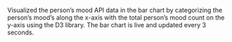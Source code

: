 Visualized the person’s mood API data in the bar chart by categorizing the person’s mood’s along the x-axis with the
total person’s mood count on the y-axis using the D3 library. The bar chart is live and updated every 3 seconds.
